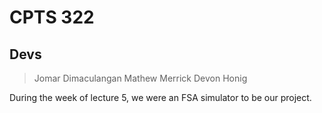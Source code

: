 # CPTS 322
## Devs
> Jomar Dimaculangan
> Mathew Merrick 
> Devon Honig


During the week of lecture 5, we were an FSA simulator to be our project.

